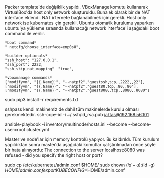 Packer template'de değişiklik yapıldı. 
VBoxManage komutu kullanarak VirtualBox'da host only network oluşturuldu.
Buna ek olarak bir de NAT interface eklendi. NAT internete bağlanabilmek için gerekli. Host only network ise kubernates için gerekli.
Ubuntu otomatik kurulumu yaparken ubuntu'ya yükleme sırasında kullanacağı network interface'i aşağıdaki boot command ile verilir.

    *boot command*
    " netcfg/choose_interface=enp0s8", 
    
    *builder optionals*
    "ssh_host": "127.0.0.1",
    "ssh_port": 2222,
    "ssh_skip_nat_mapping": "true",
    
    *vboxmanage commands*
    ["modifyvm", "{{.Name}}", "--natpf2","guestssh,tcp,,2222,,22"],
    ["modifyvm", "{{.Name}}", "--natpf2","guest80,tcp,,80,,80"],
    ["modifyvm", "{{.Name}}", "--natpf2","guest8080,tcp,,8080,,8080"]


sudo pip3 install -r requirements.txt

sshpass kendi makinemiz de dahil tüm makinelerde kurulu olması gerekmektedir.
ssh-copy-id -i ~/.ssh/id_rsa.pub iaktas@192.168.56.101

ansible-playbook -i inventory/multinode/hosts.ini  --become --become-user=root cluster.yml

Master ve node'lar için memory kontrolü yapıyor. Bu kaldırıldı.
Tüm kurulum yapıldıktan sonra master'da aşağıdaki komutlar çalıştırılmadan önce şöyle bir hata alınıyordu:
The connection to the server localhost:8080 was refused - did you specify the right host or port?  

sudo cp /etc/kubernetes/admin.conf $HOME/
sudo chown $(id -u):$(id -g) $HOME/admin.conf
export KUBECONFIG=$HOME/admin.conf